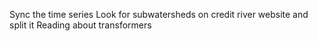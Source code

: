 Sync the time series
Look for subwatersheds on credit river website and split it
Reading about transformers